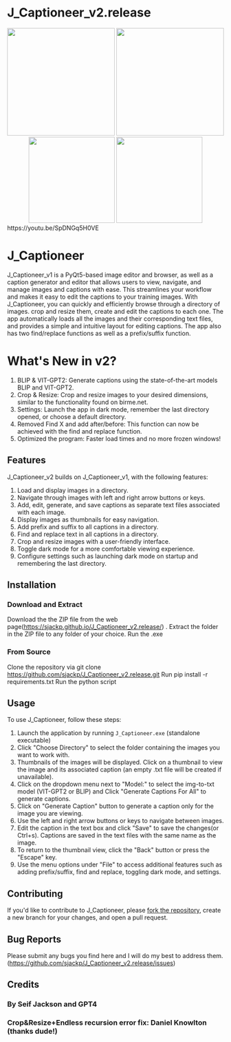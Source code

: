 # J_Captioneer_v2.release

<div align="center">
  <img src="https://tinypic.host/images/2023/04/04/imagfffffasdasde.png" width="250"/>
  <img src="https://tinypic.host/images/2023/04/04/imaasdasdasdasfge.png" width="250"/> 
  <img src="https://tinypic.host/images/2023/04/04/imaasdasdasdgeaaaaaa.png" width="200"/>
  <img src="https://tinypic.host/images/2023/04/04/iasdasdsdasdasdmage.png" width="200"/>
</div>
https://youtu.be/SpDNGq5H0VE

# J_Captioneer

J_Captioneer_v1 is a PyQt5-based image editor and browser, as well as a caption generator and editor that allows users to view, navigate, and manage images and captions with ease. This streamlines your workflow and makes it easy to edit the captions to your training images. With J_Captioneer, you can quickly and efficiently browse through a directory of images. crop and resize them, create and edit the captions to each one. The app automatically loads all the images and their corresponding text files, and provides a simple and intuitive layout for editing captions. The app also has two find/replace functions as well as a prefix/suffix function.

# What's New in v2?

1. BLIP & VIT-GPT2: Generate captions using the state-of-the-art models BLIP and VIT-GPT2.
2. Crop & Resize: Crop and resize images to your desired dimensions, similar to the functionality found on birme.net.
3. Settings: Launch the app in dark mode, remember the last directory opened, or choose a default directory.
4. Removed Find X and add after/before: This function can now be achieved with the find and replace function.
5. Optimized the program: Faster load times and no more frozen windows!

## Features

J_Captioneer_v2 builds on J_Captioneer_v1, with the following features:

1. Load and display images in a directory.
2. Navigate through images with left and right arrow buttons or keys.
3. Add, edit, generate, and save captions as separate text files associated with each image.
4. Display images as thumbnails for easy navigation.
5. Add prefix and suffix to all captions in a directory.
6. Find and replace text in all captions in a directory.
7. Crop and resize images with a user-friendly interface.
8. Toggle dark mode for a more comfortable viewing experience.
9. Configure settings such as launching dark mode on startup and remembering the last directory.

## Installation

### Download and Extract
Download the the ZIP file from the web page(https://sjackp.github.io/J_Captioneer_v2.release/) .
Extract the folder in the ZIP file to any folder of your choice.
Run the .exe

### From Source
Clone the repository via git clone https://github.com/sjackp/J_Captioneer_v2.release.git
Run pip install -r requirements.txt
Run the python script

## Usage

To use J_Captioneer, follow these steps:

1. Launch the application by running `J_Captioneer.exe` (standalone executable)
2. Click "Choose Directory" to select the folder containing the images you want to work with.
3. Thumbnails of the images will be displayed. Click on a thumbnail to view the image and its associated caption (an empty .txt file will be created if unavailable).
4. Click on the dropdown menu next to "Model:" to select the img-to-txt model (VIT-GPT2 or BLIP) and Click "Generate Captions For All" to generate captions.
5. Click on "Generate Caption" button to generate a caption only for the image you are viewing.  
6. Use the left and right arrow buttons or keys to navigate between images.
7. Edit the caption in the text box and click "Save" to save the changes(or Ctrl+s). Captions are saved in the text files with the same name as the image.
8. To return to the thumbnail view, click the "Back" button or press the "Escape" key.
9. Use the menu options under "File" to access additional features such as adding prefix/suffix, find and replace, toggling dark mode, and settings.

## Contributing

If you'd like to contribute to J_Captioneer, please [fork the repository](https://github.com/sjackp/J_Captioneer.v2.release/fork), create a new branch for your changes, and open a pull request.

## Bug Reports

Please submit any bugs you find here and I will do my best to address them. (https://github.com/sjackp/J_Captioneer_v2.release/issues)

## Credits
### By Seif Jackson and GPT4
### Crop&Resize+Endless recursion error fix: Daniel Knowlton (thanks dude!)
